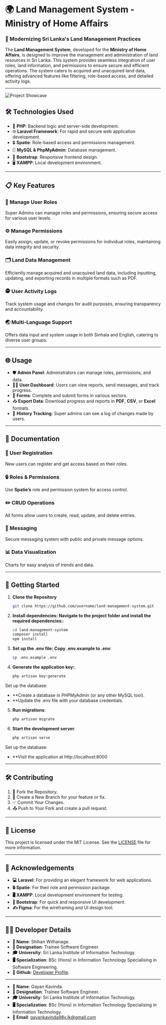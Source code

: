 # 🌍 Land Management System - Ministry of Home Affairs  

### 🚀 Modernizing Sri Lanka's Land Management Practices  

The **Land Management System**, developed for the **Ministry of Home Affairs**, is designed to improve the management and administration of land resources in Sri Lanka. This system provides seamless integration of user roles, land information, and permissions to ensure secure and efficient operations. The system caters to acquired and unacquired land data, offering advanced features like filtering, role-based access, and detailed activity logs.  

---

![Project Showcase](https://via.placeholder.com/800x400.png?text=Project+Showcase)  

## 🛠 Technologies Used  

- 🔧 **PHP**: Backend logic and server-side development.  
- 🌐 **Laravel Framework**: For rapid and secure web application development.  
- 🔒 **Spatie**: Role-based access and permissions management.  
- 🗄️ **MySQL & PhpMyAdmin**: Database management.  
- 🎨 **Bootstrap**: Responsive frontend design.  
- 🖥️ **XAMPP**: Local development environment.  

---

## 📋 Key Features  

### 👥 Manage User Roles  
Super Admins can manage roles and permissions, ensuring secure access for various user levels.  

### ⚙️ Manage Permissions  
Easily assign, update, or revoke permissions for individual roles, maintaining data integrity and security.  

### 🗂️ Land Data Management  
Efficiently manage acquired and unacquired land data, including inputting, updating, and exporting records in multiple formats such as PDF.  

### 🕵️ User Activity Logs  
Track system usage and changes for audit purposes, ensuring transparency and accountability.  

### 🌏 Multi-Language Support  
Offers data input and system usage in both Sinhala and English, catering to diverse user groups.  

---

## 🌐 Usage  

- 🛡️ **Admin Panel**: Administrators can manage roles, permissions, and data.  
- 🧑‍💻 **User Dashboard**: Users can view reports, send messages, and track progress.  
- 📑 **Forms**: Complete and submit forms in various sectors.  
- 📥 **Export Data**: Download progress and reports in **PDF**, **CSV**, or **Excel** formats.  
- 📜 **History Tracking**: Super admins can see a log of changes made by users.  

---

## 📖 Documentation  

### 📝 User Registration  
New users can register and get access based on their roles.  

### 🔒 Roles & Permissions  
Use **Spatie’s** role and permission system for access control.  

### ✏️ CRUD Operations  
All forms allow users to create, read, update, and delete entries.  

### 💬 Messaging  
Secure messaging system with public and private message options.  

### 📊 Data Visualization  
Charts for easy analysis of trends and data.  

---

## 🚀 Getting Started

1. **Clone the Repository**  
   ```bash
   git clone https://github.com/username/land-management-system.git

2. **Install dependencies: Navigate to the project folder and install the required dependencies:**:
   ```bash
   cd land-management-system
   composer install
   npm install

3. **Set up the .env file: Copy .env.example to .env**:
   ```bash
   cp .env.example .env

4. **Generate the application key:**:
   ```bash
   php artisan key:generate

Set up the database:
- **Create a database in PHPMyAdmin (or any other MySQL tool).
- **Update the .env file with your database credentials.

5. **Run migrations**:
   ```bash
   php artisan migrate

6. **Start the development server**:
   ```bash
   php artisan serve

Set up the database:
- **Visit the application at http://localhost:8000

---

## 🛠 Contributing

1. 🔀 Fork the Repository.
2. 🌱 Create a New Branch for your feature or fix.
3. ✅ Commit Your Changes.
4. 📤 Push to Your Fork and create a pull request.
   
---

## 📝 License

This project is licensed under the MIT License. See the [LICENSE](LICENSE) file for more information.

---

## 🤝 Acknowledgements

- **💻 Laravel**: For providing an elegant framework for web applications.
- **🔒 Spatie**: For their role and permission package.
- **🖥️ XAMPP**: Local development environment for testing.
- **🎨 Bootstrap**: For quick and responsive UI development.
- **✍️ Figma**: For the wireframing and UI design tool.

---

## 🧑‍💻 Developer Details

- **👤 Name**: Shihan Withanage.
- **🏢 Designation**: Trainee Software Engineer.
- **🎓 University**: Sri Lanka Institute of Information Technology.
- **🖥️ Specialization**: BSc (Hons) in Information Technology Specialising in Software Engineering.
- **👑 Github**: [Developer Profile](https://github.com/ShiAnder).

---

- **👤 Name**: Gayan Kavinda.
- **🏢 Designation**: Trainee Software Engineer.
- **🎓 University**: Sri Lanka Institute of Information Technology.
- **🖥️ Specialization**: BSc (Hons) in Information Technology Specialising in Information Technology.
- **📧 Email**: gayankavinda98v.lk@gmail.com
